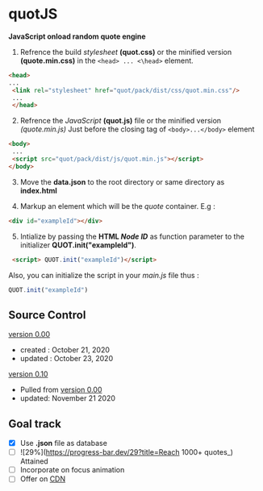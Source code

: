 # quotJS
**JavaScript onload random quote engine**

1. Refrence the build *stylesheet* **(quot.css)** or the minified version **(quote.min.css)** in the `<head> ... <\head>` element. 
```html
<head>
...
 <link rel="stylesheet" href="quot/pack/dist/css/quot.min.css"/>
 ...
 </head>
 ```

2. Refrence the *JavaScript* **(quot.js)** file or the minified version *(quote.min.js)* Just before the closing tag of `<body>...</body>` element
```html
<body>
 ...
 <script src="quot/pack/dist/js/quot.min.js"></script>
</body>
```

3. Move the **data.json** to the root directory or same directory as **index.html**

4. Markup an element which will be the *quote* container. E.g :
```html
<div id="exampleId"></div>
```

5. Intialize by passing the **HTML *Node ID*** as function parameter to the initializer **QUOT.init("exampleId")**.
```html 
 <script> QUOT.init("exampleId")</script>
 ```

Also, you can initialize the script in your *main.js* file thus :

```JavaScript
QUOT.init("exampleId")
```





## Source Control
[version 0.00](https://github.com/opeolluwa/quotJS/tree/main/V0.00)
  * created : October 21, 2020
  * updated : October 23, 2020
  
 [version 0.10]()
 * Pulled from [version 0.00](https://github.com/opeolluwa/quotJS/tree/main/V0.00)
 * updated: November 21 2020
 

## Goal track
- [x] Use **.json** file as database
- [ ] ![29%](https://progress-bar.dev/29?title=Reach 1000+ quotes_) Attained
- [ ] Incorporate on focus animation
- [ ] Offer on [CDN](https://www.google.com/search?q=cdn&oq=cdn&aqs=chrome..69i57j0i67j69i60l2j5i44.2641j0j1&sourceid=chrome-mobile&ie=UTF-8)
